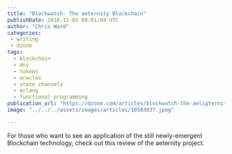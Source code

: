```yaml
---
title: "Blockwatch- The aeternity Blockchain"
publishDate: 2018-11-02 09:01:04 UTC
author: "Chris Ward"
categories:
 - writing
 - dzone
tags:
  - blockchain
  - dns
  - tokens
  - oracles
  - state channels
  - erlang
  - functional programming
publication_url: "https://dzone.com/articles/blockwatch-the-aeligternity-blockchain"
image: "../../../assets/images/articles/10583037.jpeg"

---
```

For those who want to see an application of the still newly-emergent Blockchain technology, check out this review of the aeternity project.

